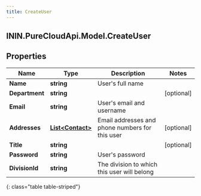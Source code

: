 ```yaml
---
title: CreateUser
---
```

## ININ.PureCloudApi.Model.CreateUser

## Properties

|Name | Type | Description | Notes|
|------------ | ------------- | ------------- | -------------|
| **Name** | **string** | User&#39;s full name | |
| **Department** | **string** |  | [optional] |
| **Email** | **string** | User&#39;s email and username | |
| **Addresses** | [**List&lt;Contact&gt;**](Contact.html) | Email addresses and phone numbers for this user | [optional] |
| **Title** | **string** |  | [optional] |
| **Password** | **string** | User&#39;s password | |
| **DivisionId** | **string** | The division to which this user will belong | |
{: class="table table-striped"}


